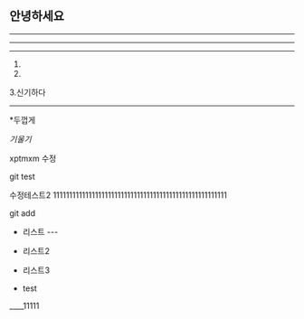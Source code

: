 ## 안녕하세요  
---
---
---
1.
2.
3.신기하다

---
*두껍게

*기울기*


xptmxm
수정


git test 


수정테스트2
111111111111111111111111111111111111111111111111111111




git add

- 리스트 ---

- 리스트2
- 리스트3

- test


____11111




